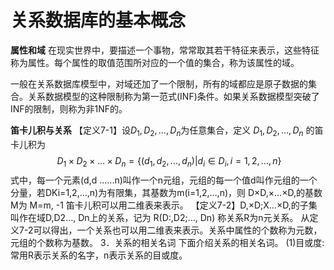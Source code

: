# 关系数据库的基本概念

**属性和域**
在现实世界中，要描述一个事物，常常取其若干特征来表示，这些特征称为属性。每个属性的取值范围所对应的一个值的集合，称为该属性的域。

一般在关系数据库模型中，对域还加了一个限制，所有的域都应是原子数据的集合。关系数据模型的这种限制称为第一范式(INF)条件。如果关系数据模型突破了INF的限制，则称为非1NF的。

**笛卡儿积与关系**
【定义7-1】设$D_1,D_2,...,D_n$为任意集合，定义 $D_1,D_2,...,D_n$ 的笛卡儿积为
$$\ D_1×D_2×...×D_n=\{(d_1,d_2,...,d_n)|d_i\in D_i,i=1,2,...,n\} $$
式中，每一个元素(d,d .…..n)叫作一个n元组，元组的每一个值d叫作元组的一个分量，若DKi=1,2,…,n)为有限集，其基数为m(i=1,2,…,n)，则 D×D,×…×D,的基数M为
M=m,
-1
笛卡儿积可以用二维表来表示。
【定义7-2】D,×D;X…×D,的子集叫作在域D,D2…, Dn上的关系，记为
R(D:,D2;…, Dn)
称关系R为n元关系。
从定义7-2可以得出，一个关系也可以用二维表来表示。关系中属性的个数称为元数，元组的个数称为基数。
3．关系的相关名词
下面介绍关系的相关名词。
(1)目或度:常用R表示关系的名字，n表示关系的目或度。
